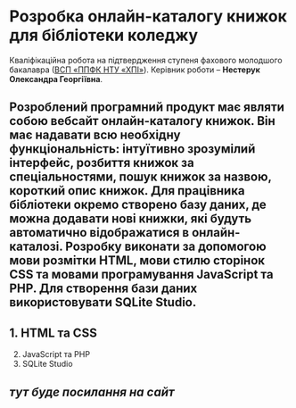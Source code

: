 # Розробка онлайн-каталогу книжок для бібліотеки коледжу
Кваліфікаційна робота на підтвердження ступеня фахового молодшого
бакалавра ([ВСП «ППФК НТУ «ХПІ»](http://polytechnic.poltava.ua)). Керівник
роботи – **Нестерук Олександра Георгіївна**.
## Розроблений програмний продукт має являти собою вебсайт онлайн-каталогу книжок. Він має надавати всю необхідну функціональність: інтуїтивно зрозумілий інтерфейс, розбиття книжок за спеціальностями, пошук книжок за назвою, короткий опис книжок. Для працівника бібліотеки окремо створено базу даних, де можна додавати нові книжки, які будуть автоматично відображатися в онлайн-каталозі. Розробку виконати за допомогою мови розмітки HTML, мови стилю сторінок CSS та мовами програмування JavaScript та PHP. Для створення бази даних використовувати SQLite Studio.

## 1. HTML та CSS
2. JavaScript та PHP
3. SQLite Studio
## *тут буде посилання на сайт*
